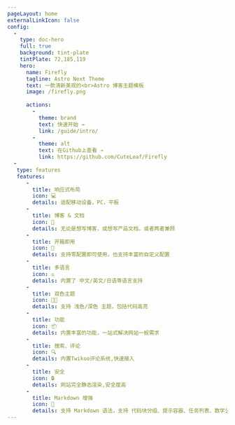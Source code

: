 ```yaml
---
pageLayout: home
externalLinkIcon: false
config:
  -
    type: doc-hero
    full: true
    background: tint-plate
    tintPlate: 72,185,119
    hero:
      name: Firefly
      tagline: Astro Next Theme
      text: 一款清新美观的<br>Astro 博客主题模板
      image: /firefly.png
    
      actions:
        -
          theme: brand
          text: 快速开始 →
          link: /guide/intro/
        -
          theme: alt
          text: 在Github上查看 →
          link: https://github.com/CuteLeaf/Firefly
  - 
   type: features
   features:
      -
        title: 响应式布局
        icon: 💻
        details: 适配移动设备，PC，平板
      -
        title: 博客 & 文档
        icon: 📖
        details: 无论是想写博客，或想写产品文档，或者两者兼顾
      -
        title: 开箱即用
        icon: 🚀
        details: 支持零配置即可使用，也支持丰富的自定义配置
      -
        title: 多语言
        icon: ⚖
        details: 内置了 中文/英文/日语等语言支持
      -
        title: 双色主题
        icon: 👨‍💻
        details: 支持 浅色/深色 主题，包括代码高亮
      -
        title: 功能
        icon: 📦
        details: 内置丰富的功能，一站式解决网站一般需求
      -
        title: 搜索、评论
        icon: 🔍
        details: 内置Twikoo评论系统,快速接入
      -
        title: 安全
        icon: 🔒
        details: 网站完全静态渲染,安全度高
      -
        title: Markdown 增强
        icon: 📝
        details: 支持 Markdown 语法，支持 代码块分组、提示容器、任务列表、数学公式、代码演示等        
---
```

